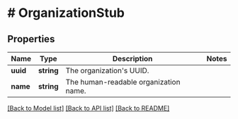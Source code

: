 # # OrganizationStub

## Properties

Name | Type | Description | Notes
------------ | ------------- | ------------- | -------------
**uuid** | **string** | The organization&#39;s UUID. |
**name** | **string** | The human-readable organization name. |

[[Back to Model list]](../../README.md#models) [[Back to API list]](../../README.md#endpoints) [[Back to README]](../../README.md)
